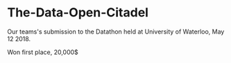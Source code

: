 # The-Data-Open-Citadel
Our teams's submission to the Datathon held at University of Waterloo, May 12 2018. 

Won first place, 20,000$ 
